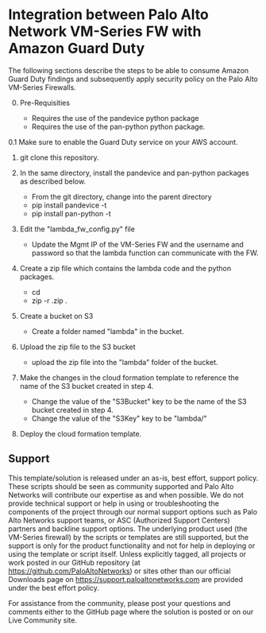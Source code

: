 # Integration between Palo Alto Network VM-Series FW with Amazon Guard Duty

The following sections describe the steps to be able to consume Amazon Guard Duty 
findings and subsequently apply security policy on the Palo Alto VM-Series Firewalls. 

0. Pre-Requisities 
   
   - Requires the use of the pandevice python package
   - Requires the use of the pan-python python package.

0.1 Make sure to enable the Guard Duty service on your AWS account.

1. git clone this repository.

2. In the same directory, install the pandevice and pan-python 
   packages as described below. 

   - From the git directory, change into the parent directory
   - pip install pandevice -t <directory which contains the code checked out from git>
   - pip install pan-python -t <directory which contains the code checked out from git>

3. Edit the "lambda_fw_config.py" file 
   - Update the Mgmt IP of the VM-Series FW and the username and password
     so that the lambda function can communicate with the FW. 

4. Create a zip file which contains the lambda code and the python packages. 

   - cd <directory which contains the code>
   - zip -r <filename>.zip . 

5. Create a bucket on S3
  
   - Create a folder named "lambda" in the bucket.

6. Upload the zip file to the S3 bucket

   - upload the zip file into the "lambda" folder
     of the bucket.

7. Make the changes in the cloud formation template 
   to reference the name of the S3 bucket created in step 4. 

   - Change the value of the "S3Bucket" key to be the name of the S3 bucket
     created in step 4.
   - Change the value of the "S3Key" key to be "lambda/<name of the zip file uploaded>"

8. Deploy the cloud formation template. 

## Support

This template/solution is released under an as-is, best effort, support policy. These scripts should be seen as community supported and Palo Alto Networks will contribute our expertise as and when possible. We do not provide technical support or help in using or troubleshooting the components of the project through our normal support options such as Palo Alto Networks support teams, or ASC (Authorized Support Centers) partners and backline support options. The underlying product used (the VM-Series firewall) by the scripts or templates are still supported, but the support is only for the product functionality and not for help in deploying or using the template or script itself. Unless explicitly tagged, all projects or work posted in our GitHub repository (at https://github.com/PaloAltoNetworks) or sites other than our official Downloads page on https://support.paloaltonetworks.com are provided under the best effort policy.

For assistance from the community, please post your questions and comments either to the GitHub page where the solution is posted or on our Live Community site.

